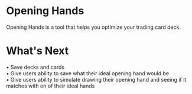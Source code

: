 # Opening Hands

Opening Hands is a tool that helps you optimize your trading card deck.

# What's Next

• Save decks and cards
<br />
• Give users ability to save what their ideal opening hand would be
<br />
• Give users ability to simulate drawing their opening hand and seeing if it matches with on of their ideal hands
